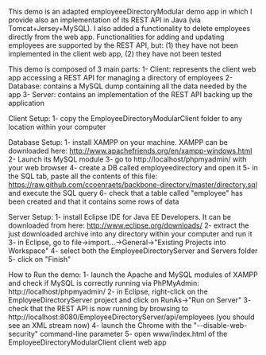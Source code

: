 This demo is an adapted employeeeDirectoryModular demo app in which I provide also an implementation of its REST API in Java (via Tomcat+Jersey+MySQL).
I also added a functionality to delete employees directly from the web app. 
Functionalities for adding and updating employees are supported by the REST API, but: 
(1) they have not been implemented in the client web app,
(2) they have not been tested

This demo is composed of 3 main parts:
	1- Client: represents the client web app accessing a REST API for managing a directory of employees
	2- Database: contains a MySQL dump containing all the data needed by the app 
	3- Server: contains an implementation of the REST API backing up the application

Client Setup: 
1- copy the EmployeeDirectoryModularClient folder to any location within your computer

Database Setup:
1- install XAMPP on your machine. XAMPP can be downloaded here: http://www.apachefriends.org/en/xampp-windows.html
2- Launch its MySQL module
3- go to http://localhost/phpmyadmin/ with your web browser
4- create a DB called employeedirectory and open it
5- in the SQL tab, paste all the contents of this file: https://raw.github.com/ccoenraets/backbone-directory/master/directory.sql and execute the SQL query
6- check that a table called "employee" has been created and that it contains some rows of data

Server Setup:
1- install Eclipse IDE for Java EE Developers. It can be downloaded from here: http://www.eclipse.org/downloads/
2- extract the just downloaded archive into any directory within your computer and run it
3- in Eclipse, go to file->import...->General->"Existing Projects into Workspace"
4- select both the EmployeeDirectoryServer and Servers folder
5- click on "Finish"

How to Run the demo:
1- launch the Apache and MySQL modules of XAMPP and check if MySQL is correctly running via PhPMyAdmin: http://localhost/phpmyadmin/
2- in Eclipse, right-click on the EmployeeDirectoryServer project and click on RunAs->"Run on Server"
3- check that the REST API is now running by browsing to http://localhost:8080/EmployeeDirectoryServer/api/employees (you should see an XML stream now)
4- launch the Chrome with the "--disable-web-security" command-line parameter
5- open www/index.html of the EmployeeDirectoryModularClient client web app

